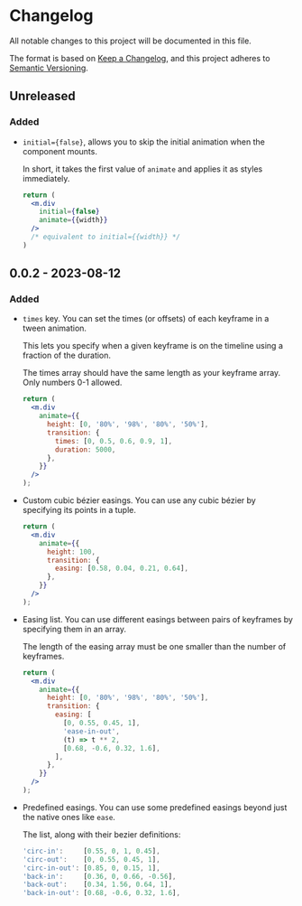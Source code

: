 # Changelog

All notable changes to this project will be documented in this file.

The format is based on [Keep a Changelog](https://keepachangelog.com/en/1.0.0/),
and this project adheres to [Semantic Versioning](https://semver.org/spec/v2.0.0.html).

## Unreleased

### Added

- `initial={false}`, allows you to skip the initial animation when the component mounts.

  In short, it takes the first value of `animate` and applies it as styles immediately.

  ```jsx
  return (
    <m.div
      initial={false}
      animate={{width}}
    />
    /* equivalent to initial={{width}} */
  )
  ```

## 0.0.2 - 2023-08-12

### Added

- `times` key. You can set the times (or offsets) of each keyframe in a tween animation.

  This lets you specify when a given keyframe is on the timeline using a fraction of the duration.

  The times array should have the same length as your keyframe array. Only numbers 0-1 allowed.

  ```jsx
  return (
    <m.div
      animate={{
        height: [0, '80%', '98%', '80%', '50%'],
        transition: {
          times: [0, 0.5, 0.6, 0.9, 1],
          duration: 5000,
        },
      }}
    />
  );
  ```

- Custom cubic bézier easings. You can use any cubic bézier by specifying its points in a tuple.

  ```jsx
  return (
    <m.div
      animate={{
        height: 100,
        transition: {
          easing: [0.58, 0.04, 0.21, 0.64],
        },
      }}
    />
  );
  ```

- Easing list. You can use different easings between pairs of keyframes by specifying them in an array.

  The length of the easing array must be one smaller than the number of keyframes.

  ```jsx
  return (
    <m.div
      animate={{
        height: [0, '80%', '98%', '80%', '50%'],
        transition: {
          easing: [
            [0, 0.55, 0.45, 1],
            'ease-in-out',
            (t) => t ** 2,
            [0.68, -0.6, 0.32, 1.6],
          ],
        },
      }}
    />
  );
  ```

- Predefined easings. You can use some predefined easings beyond just the native ones like `ease`.

  The list, along with their bezier definitions:

  ```jsx
  'circ-in':     [0.55, 0, 1, 0.45],
  'circ-out':    [0, 0.55, 0.45, 1],
  'circ-in-out': [0.85, 0, 0.15, 1],
  'back-in':     [0.36, 0, 0.66, -0.56],
  'back-out':    [0.34, 1.56, 0.64, 1],
  'back-in-out': [0.68, -0.6, 0.32, 1.6],
  ```
